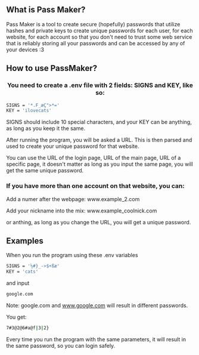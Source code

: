 ## What is Pass Maker?
<p>
  Pass Maker is a tool to create secure (hopefully) passwords that utilize hashes and private keys to create unique passwords for each user, for each website, for each account so that you don't need to trust some web service that is reliably storing all your passwords and can be accessed by any of your devices :3
</p>

## How to use PassMaker?
<h3 align="center">
  You need to create a .env file with 2 fields: SIGNS and KEY, like so:
</h3>

```bash
SIGNS = '*.F_æÇ">*='
KEY = 'ilovecats'
```
<p>
  SIGNS should include 10 special characters, and your KEY can be anything, as long as you keep it the same.
</p>
<p>
  After running the program, you will be asked a URL. This is then parsed and used to create your unique password for that website.
</p>
<p>
  You can use the URL of the login page, URL of the main page, URL of a specific page, it doesn't matter as long as you input the same page, you will get the same unique password.
</p>
<p>
   
</p>
<p align="center">
  <h3>
    If you have more than one account on that website, you can:
  </h3>
  <p>Add a numer after the webpage: www.example_2.com</p>
  <p>Add your nickname into the mix: www.example_coolnick.com</p>
  <p>or anthing, as long as you change the URL, you will get a unique password.</p>
</p>

## Examples
When you run the program using these .env variables
```bash
SIGNS = '½#}_->$+ßæ'
KEY = 'cats'
```
and input 
```bash
google.com
```
Note: google.com and www.google.com will result in different passwords.

You get:
```bash
7#3@2@6#a@f|3|2}
```
<p>Every time you run the program with the same parameters, it will result in the same password, so you can login safely.
</p>
